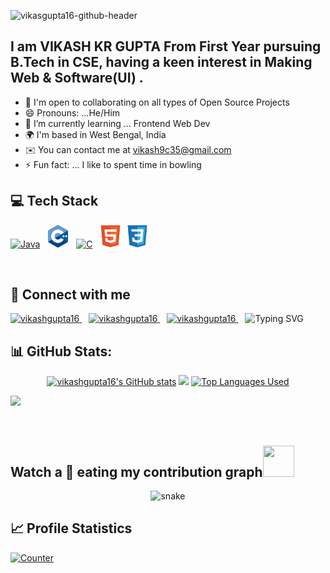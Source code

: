 ![vikasgupta16-github-header](https://user-images.githubusercontent.com/74038190/225813708-98b745f2-7d22-48cf-9150-083f1b00d6c9.gif)

## I am VIKASH KR GUPTA From First Year pursuing B.Tech in CSE, having a keen interest in Making Web & Software(UI) .

- 🤝 I'm open to collaborating on all types of Open Source Projects
- 😄 Pronouns: ...He/Him
- 🌱 I’m currently learning ... Frontend Web Dev
- 🌍 I'm based in West Bengal, India
- ✉️ You can contact me at [vikash9c35@gmail.com](mailto:vikash9c35@gmail.com)
- ⚡ Fun fact: ... I like to spent time in bowling 

## 💻 Tech Stack

<p align="left">
  <a href="https://www.sololearn.com/certificates/CC-5FGBA17C" target="_blank" rel="noreferrer"><img src="https://raw.githubusercontent.com/danielcranney/readme-generator/main/public/icons/skills/java-colored.svg" width="36" height="36" alt="Java" /></a>&ensp; 
<a href="https://www.sololearn.com/certificates/CC-DNE7TQVC" target="_blank" rel="noreferrer"><img src="https://raw.githubusercontent.com/devicons/devicon/master/icons/cplusplus/cplusplus-original.svg" width="36" height="36" alt="C++" /></a>&ensp;
  <a href="https://api2.sololearn.com/v2/certificates/CC-WE3LZMJN/image/png?t=638778043204501570" target="_blank" rel="noreferrer"><img src="https://raw.githubusercontent.com/danielcranney/readme-generator/main/public/icons/skills/c-colored.svg" width="36" height="36" alt="C" /></a>&ensp;
<a href="https://freecodecamp.org/certification/VikashKumarGupta/responsive-web-design" target="_blank" rel="noreferrer"><img src="https://raw.githubusercontent.com/devicons/devicon/master/icons/html5/html5-original.svg" width="36" height="36" alt="HTML5" /></a>&ensp;<a href="https://freecodecamp.org/certification/VikashKumarGupta/responsive-web-design" target="_blank" rel="noreferrer"><img src="https://raw.githubusercontent.com/devicons/devicon/master/icons/css3/css3-original.svg" width="36" height="36" alt="CSS3" /></a>&ensp;

</p>
<br/>

## 🔗 Connect with me

<p align="left">
   <a href="https://in.linkedin.com/in/vikash-gupta-16devlop/" target="_blank">
      <img src="https://raw.githubusercontent.com/rahuldkjain/github-profile-readme-generator/master/src/images/icons/Social/linked-in-alt.svg" alt="vikashgupta16" height="30" width="40"/>
   </a>&ensp;
   
   <a href="https://www.instagram.com/gupta.16.vikash/" target="_blank">
      <img src="https://raw.githubusercontent.com/rahuldkjain/github-profile-readme-generator/master/src/images/icons/Social/instagram.svg" alt="vikashgupta16" height="30" width="40"/>
   </a>&ensp;
   
   <a href="https://x.com/GUPTA16VIKASH" target="_blank">
      <img src="https://raw.githubusercontent.com/rahuldkjain/github-profile-readme-generator/master/src/images/icons/Social/twitter.svg" alt="vikashgupta16" height="30" width="40"/>
   </a>&ensp;
   
   <img src="https://readme-typing-svg.herokuapp.com?font=Hack+Nerd+Font&duration=2000&pause=500&color=E6EDF3&random=false&width=435&lines=Feel+free+to+connect+with+me+%F0%9F%98%8A+" alt="Typing SVG"/>
</p>

## 📊 GitHub Stats:

<p align="center">
   <a href="#"><img src="https://github-readme-stats.vercel.app/api?username=vikashgupta16&show_icons=true&hide=&count_private=true&title_color=0891b2&text_color=ffffff&icon_color=0891b2&bg_color=1c1917&hide_border=true&show_icons=true&custom_title=My%20GitHub%20Stats&card_width=420px" alt="vikashgupta16's GitHub stats" /></a>
   <a href="#"><img src="https://github-readme-streak-stats.herokuapp.com/?user=vikashgupta16&stroke=ffffff&background=1c1917&ring=0891b2&fire=0891b2&currStreakNum=ffffff&currStreakLabel=0891b2&sideNums=ffffff&sideLabels=ffffff&dates=ffffff&hide_border=true&card_width=420px"/></a>
  <a href="#"><img src="https://github-readme-stats.vercel.app/api/top-langs/?username=vikashgupta16&layout=compact&theme=dark&show_icons=true&hide=&count_private=true&title_color=0891b2&text_color=ffffff&icon_color=0891b2&bg_color=1c1917&hide_border=true&show_icons=true&custom_title=Top%20Languages%20Used&card_width=420px" alt="Top Languages Used" /></a>
  
  <a href="#"><img src="https://github-readme-activity-graph.vercel.app/graph?username=vikashgupta16&theme=github-compact&custom_title=My%20GitHub%20Contribution%20Graph&radius=16&hide_border=true&area=true" /></a>
</p>
<br/>

## Watch a 🐍 eating my contribution graph<img src='https://media2.giphy.com/media/UQDSBzfyiBKvgFcSTw/giphy.gif?cid=ecf05e47p3cd513axbek3f56ti3jzizq8hincw20jauyyfyw&rid=giphy.gif' height="50px" width = "50px">
  
<p align="center">
  <img src="https://github.com/vikashgupta16/vikashgupta16/blob/main/github-user-contribution.svg" alt="snake"></center>
</p>

## 📈 Profile Statistics

<a href="https://github.com/vikashgupta16"><img height="30" title="Counter" src="https://komarev.com/ghpvc/?username=Dealer-09p&color=red&style=for-the-badge"></a>
<br/>


<!---
Dealer-09/Dealer-09 is a ✨ special ✨ repository because its `README.md` (this file) appears on your GitHub profile.
You can click the Preview link to take a look at your changes.
--->
